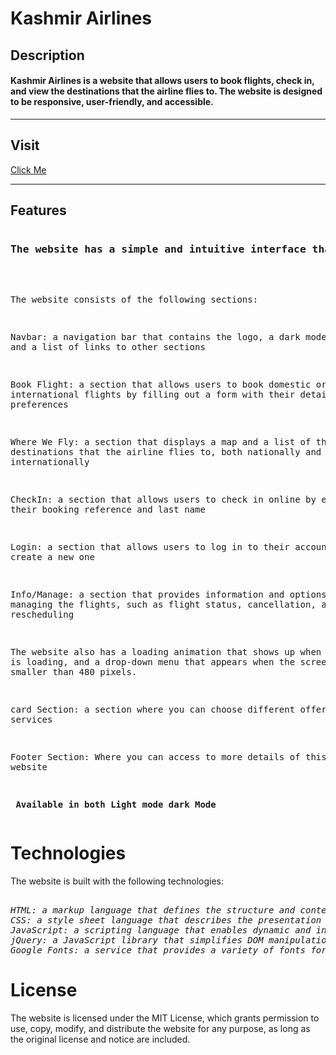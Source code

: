 <h1>Kashmir Airlines</h1>
<h2>Description</h2>
<h4><b>Kashmir Airlines is a website that allows users to book flights, check in, and view the destinations that the airline flies to. The website is designed to be responsive, user-friendly, and accessible.
</b></h4>
<hr>
<h2>Visit</h2>
<a href="https://danishyousuf19.github.io/Kashmir_Airlines/">Click Me</a>
<hr>
<h2>Features</h2>
<pre>
<h3>The website has a simple and intuitive interface that allows users to navigate through different sections and features.</h3>
  
The website consists of the following sections:

Navbar: a navigation bar that contains the logo, a dark mode button, and a list of links to other sections

Book Flight: a section that allows users to book domestic or international flights by filling out a form with their details and preferences

Where We Fly: a section that displays a map and a list of the destinations that the airline flies to, both nationally and internationally

CheckIn: a section that allows users to check in online by entering their booking reference and last name

Login: a section that allows users to log in to their account or create a new one

Info/Manage: a section that provides information and options for managing the flights, such as flight status, cancellation, and rescheduling

The website also has a loading animation that shows up when the page is loading, and a drop-down menu that appears when the screen size is smaller than 480 pixels.

card Section: a section where you can choose different offers and services

Footer Section: Where you can access to more details of this website 

<b> Available in both Light mode dark Mode </b>
</pre>
<h1>Technologies</h1>
The website is built with the following technologies:
<pre>
  <i>
HTML: a markup language that defines the structure and content of the website
CSS: a style sheet language that describes the presentation and appearance of the website elements
JavaScript: a scripting language that enables dynamic and interactive features on the website
jQuery: a JavaScript library that simplifies DOM manipulation and event handling
Google Fonts: a service that provides a variety of fonts for the website</i>
</pre>

<h1>License</h1>
The website is licensed under the MIT License, which grants permission to use, copy, modify, and distribute the website for any purpose, as long as the original license and notice are included.
